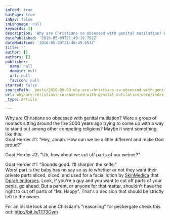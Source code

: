 ```yaml
---
inFeed: true
hasPage: true
inNav: false
inLanguage: null
keywords: []
description: 'Why are Christians so obsessed with genital mutilation? Were a group of nomads sitting around the fire 2000 years ago trying to come up with a way to stand out among other competing religions? Maybe it went something like this:  Goat Herder #1: "Hey, Jonah. How can we be a little different and make God proud?"'
datePublished: '2016-05-09T21:49:19.792Z'
dateModified: '2016-05-09T21:48:49.653Z'
title: ''
author: []
authors: []
publisher:
  name: null
  domain: null
  url: null
  favicon: null
starred: false
sourcePath: _posts/2016-05-09-why-are-christians-so-obsessed-with-genital-mutilation-were.md
url: why-are-christians-so-obsessed-with-genital-mutilation-were/index.html
_type: Article

---
```

Why are Christians so obsessed with genital mutilation? Were a group of nomads sitting around the fire 2000 years ago trying to come up with a way to stand out among other competing religions? Maybe it went something like this:  
Goat Herder \#1: "Hey, Jonah. How can we be a little different and make God proud?"

Goat Herder \#2: "Uh, how about we cut off parts of our weiner?"

Goat Herder \#1: "Sounds good. I'll sharpin' the knife."  
Worst part is the baby has no say so as to whether or not they want their private parts sliced, diced, and used for a facial lotion by [SkinMedica][0] that [Oprah endorses][1]. Look, if you're a guy and you want to cut off parts of your penis, go ahead. But a parent, or anyone for that matter, shouldn't have the right to cut off parts of "Mr. Happy". That's a decision that should be strictly left to the owner.

For an inside look at one Christian's "reasoning" for peckergate check this out: http://bit.ly/1T73Gym

[0]: https://www.skinmedica.com/age-defense/tns-essential-serum.html
[1]: http://www.inquisitr.com/495428/oprah-endorses-foreskin-face-cream-penis-proponents-protest/